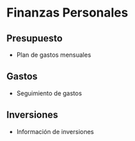 # Finanzas Personales

## Presupuesto
- Plan de gastos mensuales

## Gastos
- Seguimiento de gastos

## Inversiones
- Información de inversiones